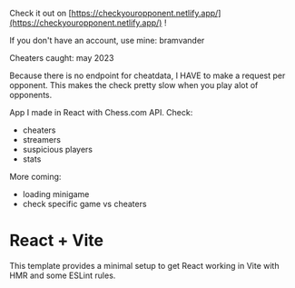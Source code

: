 Check it out on [https://checkyouropponent.netlify.app/](https://checkyouropponent.netlify.app/) !

If you don't have an account, use mine: bramvander

Cheaters caught: may 2023

Because there is no endpoint for cheatdata, I HAVE to make a request per opponent.
This makes the check pretty slow when you play alot of opponents.

App I made in React with Chess.com API.
Check:
- cheaters
- streamers
- suspicious players
- stats

More coming:
- loading minigame
- check specific game vs cheaters

# React + Vite

This template provides a minimal setup to get React working in Vite with HMR and some ESLint rules.
